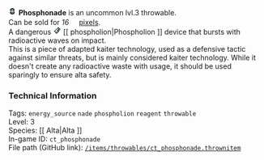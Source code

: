 ![ ](https://raw.githubusercontent.com/Ceterai/Enternia/main/items/throwables/ct_phosphonade.png) **Phosphonade** is an uncommon lvl.3 throwable.  
Can be sold for *16* <img src="https://starbounder.org/mediawiki/images/2/21/Pixel.png" width="12" height="16"/> [pixels](https://starbounder.org/Pixel).  
A dangerous ![ ](https://raw.githubusercontent.com/Ceterai/Enternia/main/items/generic/crafting/ct_phospholion.png) [[ phospholion|Phospholion ]] device that bursts with radioactive waves on impact.  
This is a piece of adapted kaiter technology, used as a defensive tactic against similar threats, but is mainly considered kaiter technology. While it doesn't create any radioactive waste with usage, it should be used sparingly to ensure alta safety.

### Technical Information

Tags: `energy_source` `nade` `phospholion` `reagent` `throwable`  
Level: 3  
Species: [[ Alta|Alta ]]  
In-game ID: `ct_phosphonade`  
File path (GitHub link): [`/items/throwables/ct_phosphonade.thrownitem`](https://github.com/Ceterai/Enternia/blob/main/items/throwables/ct_phosphonade.thrownitem)
